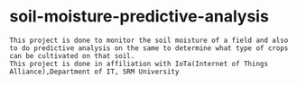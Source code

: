 # soil-moisture-predictive-analysis
    This project is done to monitor the soil moisture of a field and also to do predictive analysis on the same to determine what type of crops can be cultivated on that soil. 
    This project is done in affiliation with IoTa(Internet of Things Alliance),Department of IT, SRM University
